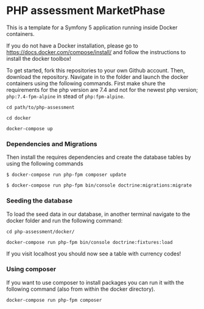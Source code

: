 # PHP assessment MarketPhase

This is a template for a Symfony 5 application running inside Docker containers.

If you do not have a Docker installation, please go to https://docs.docker.com/compose/install/ and follow the 
instructions to install the docker toolbox!

To get started, fork this repositories to your own Github account. Then, download the repository. Navigate in to the 
folder and launch the docker containers using the following commands. First make shure the requirements for the 
php version are 7.4 and not for the newest php version; `php:7.4-fpm-alpine` in stead of `php:fpm-alpine`.

```
cd path/to/php-assessment

cd docker

docker-compose up
```

### Dependencies and Migrations

Then install the requires dependencies and create the database tables by using the following commands

```
$ docker-compose run php-fpm composer update

$ docker-compose run php-fpm bin/console doctrine:migrations:migrate
```

### Seeding the database

To load the seed data in our database, in another terminal navigate to the docker folder and run the following command:

```
cd php-assessment/docker/

docker-compose run php-fpm bin/console doctrine:fixtures:load
```

If you visit localhost you should now see a table with currency codes!


### Using composer

If you want to use composer to install packages you can run it with the following command (also from within the docker directory).

```
docker-compose run php-fpm composer 
```



